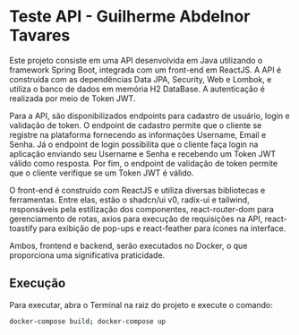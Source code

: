 # Teste API - Guilherme Abdelnor Tavares

Este projeto consiste em uma API desenvolvida em Java utilizando o framework Spring Boot, integrada com um front-end em ReactJS. A API é construída com as dependências Data JPA, Security, Web e Lombok, e utiliza o banco de dados em memória H2 DataBase. A autenticação é realizada por meio de Token JWT.

Para a API, são disponibilizados endpoints para cadastro de usuário, login e validação de token. O endpoint de cadastro permite que o cliente se registre na plataforma fornecendo as informações Username, Email e Senha. Já o endpoint de login possibilita que o cliente faça login na aplicação enviando seu Username e Senha e recebendo um Token JWT válido como resposta. Por fim, o endpoint de validação de token permite que o cliente verifique se um Token JWT é válido.

O front-end é construído com ReactJS e utiliza diversas bibliotecas e ferramentas. Entre elas, estão o shadcn/ui v0, radix-ui e tailwind, responsáveis pela estilização dos componentes, react-router-dom para gerenciamento de rotas, axios para execução de requisições na API, react-toastify para exibição de pop-ups e react-feather para ícones na interface.

Ambos, frontend e backend, serão executados no Docker, o que proporciona uma significativa praticidade.



## Execução

Para executar, abra o Terminal na raiz do projeto e execute o comando:

```bash
docker-compose build; docker-compose up
```
